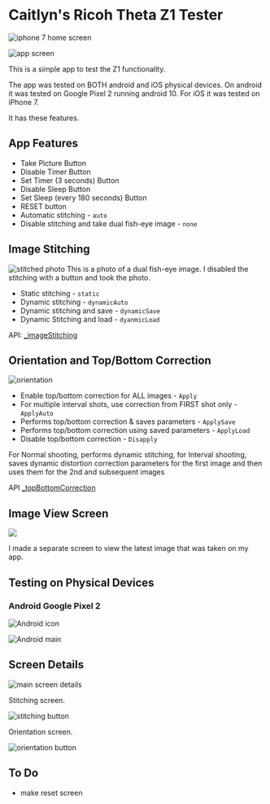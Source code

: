 # Caitlyn's Ricoh Theta Z1 Tester
![iphone 7 home screen](doc/iphone_7_home.png)

![app screen](doc/iphone_7_main_app_screen.png)


This is a simple app to test the Z1 functionality. 

The app was tested on BOTH android and iOS physical devices. On android it was tested on Google Pixel 2 running android 10. For iOS it was tested on iPhone 7.

It has these features.

## App Features

* Take Picture Button
* Disable Timer Button
* Set Timer (3 seconds) Button
* Disable Sleep Button
* Set Sleep (every 180 seconds) Button
* RESET button
* Automatic stitching - `auto`
* Disable stitching and take dual fish-eye image - `none`

## Image Stitching


![stitched photo](doc/stitched_photo.png)
This is a photo of a dual fish-eye image. I disabled the stitching with a button and took the photo. 

  * Static stitching - `static`
  * Dynamic stitching - `dynamicAuto`
  * Dynamic stitching and save - `dynamicSave`
  * Dynamic Stitching and load - `dyanmicLoad`

  API:  [_imageStitching](https://api.ricoh/docs/theta-web-api-v2.1/options/_image_stitching/)


## Orientation and Top/Bottom Correction


![orientation](doc/orientation.png)

  * Enable top/bottom correction for ALL images -  `Apply`
  * For multiple interval shots, use correction from FIRST shot only - `ApplyAuto`
  * Performs top/bottom correction & saves parameters - `ApplySave`
  * Performs top/bottom correction using saved parameters - `ApplyLoad`
  * Disable top/bottom correction - `Disapply`



For Normal shooting, performs dynamic stitching, for Interval shooting, saves dynamic distortion correction parameters for the first image and then uses them for the 2nd and subsequent images


API [_topBottomCorrection](https://api.ricoh/docs/theta-web-api-v2.1/options/_top_bottom_correction/)

## Image View Screen

![](doc/image_view.png)

I made a separate screen to view the latest image that was taken on my app.


## Testing on Physical Devices

### Android Google Pixel 2

![Android icon](doc/android_icon.jpeg)

![Android main](doc/android_main.png)

## Screen Details

![main screen details](doc/theta_screen_android.png)

Stitching screen. 


![stitching button](doc/stitching_screen.png)


Orientation screen.

![orientation button](doc/orientation-screen.png)


## To Do

* make reset screen
